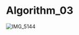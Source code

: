 # Algorithm_03
![IMG_5144](https://user-images.githubusercontent.com/65602420/83250242-c6e81200-a1e2-11ea-858b-0935916171da.jpeg)

